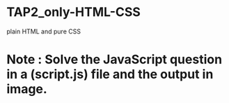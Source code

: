 # TAP2_only-HTML-CSS
plain HTML and pure CSS
# Note : Solve the JavaScript question in a  (script.js) file and the output in image.
